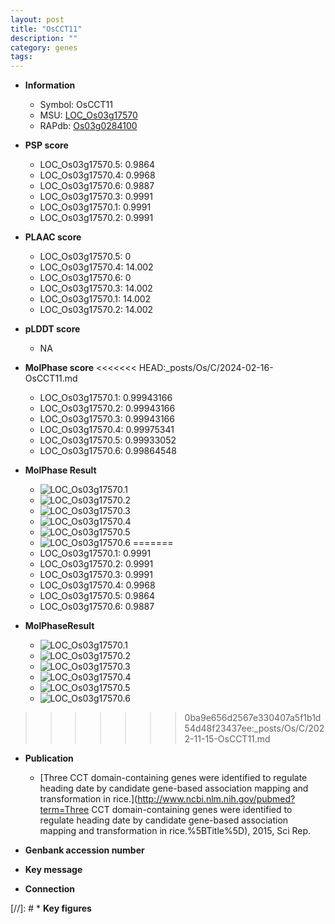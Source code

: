 ```yaml
---
layout: post
title: "OsCCT11"
description: ""
category: genes
tags: 
---
```


* **Information**  
    + Symbol: OsCCT11  
    + MSU: [LOC_Os03g17570](http://rice.plantbiology.msu.edu/cgi-bin/ORF_infopage.cgi?orf=LOC_Os03g17570)  
    + RAPdb: [Os03g0284100](http://rapdb.dna.affrc.go.jp/viewer/gbrowse_details/irgsp1?name=Os03g0284100)  

* **PSP score**  
    + LOC_Os03g17570.5: 0.9864 
    + LOC_Os03g17570.4: 0.9968 
    + LOC_Os03g17570.6: 0.9887 
    + LOC_Os03g17570.3: 0.9991 
    + LOC_Os03g17570.1: 0.9991 
    + LOC_Os03g17570.2: 0.9991 

* **PLAAC score**  
    + LOC_Os03g17570.5: 0 
    + LOC_Os03g17570.4: 14.002 
    + LOC_Os03g17570.6: 0 
    + LOC_Os03g17570.3: 14.002 
    + LOC_Os03g17570.1: 14.002 
    + LOC_Os03g17570.2: 14.002 

* **pLDDT score**
    + NA


* **MolPhase score**
<<<<<<< HEAD:_posts/Os/C/2024-02-16-OsCCT11.md
    + LOC_Os03g17570.1: 0.99943166
    + LOC_Os03g17570.2: 0.99943166
    + LOC_Os03g17570.3: 0.99943166
    + LOC_Os03g17570.4: 0.99975341
    + LOC_Os03g17570.5: 0.99933052
    + LOC_Os03g17570.6: 0.99864548

* **MolPhase Result**
    + ![LOC_Os03g17570.1](https://304243504.github.io/Pictures/LOC_Os03g/LOC_Os03g17570.1.png)
    + ![LOC_Os03g17570.2](https://304243504.github.io/Pictures/LOC_Os03g/LOC_Os03g17570.2.png)
    + ![LOC_Os03g17570.3](https://304243504.github.io/Pictures/LOC_Os03g/LOC_Os03g17570.3.png)
    + ![LOC_Os03g17570.4](https://304243504.github.io/Pictures/LOC_Os03g/LOC_Os03g17570.4.png)
    + ![LOC_Os03g17570.5](https://304243504.github.io/Pictures/LOC_Os03g/LOC_Os03g17570.5.png)
    + ![LOC_Os03g17570.6](https://304243504.github.io/Pictures/LOC_Os03g/LOC_Os03g17570.6.png)
=======
    + LOC_Os03g17570.1: 0.9991
    + LOC_Os03g17570.2: 0.9991
    + LOC_Os03g17570.3: 0.9991
    + LOC_Os03g17570.4: 0.9968
    + LOC_Os03g17570.5: 0.9864
    + LOC_Os03g17570.6: 0.9887

* **MolPhaseResult**
    + ![LOC_Os03g17570.1](https://ricepsp.github.io/pictures/LOC_Os03g/LOC_Os03g17570.1.png)
    + ![LOC_Os03g17570.2](https://ricepsp.github.io/pictures/LOC_Os03g/LOC_Os03g17570.2.png)
    + ![LOC_Os03g17570.3](https://ricepsp.github.io/pictures/LOC_Os03g/LOC_Os03g17570.3.png)
    + ![LOC_Os03g17570.4](https://ricepsp.github.io/pictures/LOC_Os03g/LOC_Os03g17570.4.png)
    + ![LOC_Os03g17570.5](https://ricepsp.github.io/pictures/LOC_Os03g/LOC_Os03g17570.5.png)
    + ![LOC_Os03g17570.6](https://ricepsp.github.io/pictures/LOC_Os03g/LOC_Os03g17570.6.png)
>>>>>>> 0ba9e656d2567e330407a5f1b1d54d48f23437ee:_posts/Os/C/2022-11-15-OsCCT11.md

* **Publication**  
    + [Three CCT domain-containing genes were identified to regulate heading date by candidate gene-based association mapping and transformation in rice.](http://www.ncbi.nlm.nih.gov/pubmed?term=Three CCT domain-containing genes were identified to regulate heading date by candidate gene-based association mapping and transformation in rice.%5BTitle%5D), 2015, Sci Rep.

* **Genbank accession number**  

* **Key message**  

* **Connection**  

[//]: # * **Key figures**  


